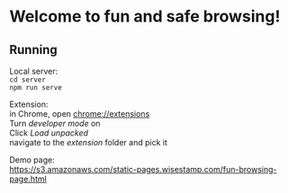 Welcome to fun and safe browsing!
====

Running
---

Local server:\
`cd server`\
`npm run serve`

Extension:\
in Chrome, open  <a href="chrome://extensions">chrome://extensions</a>\
Turn *developer mode* on\
Click *Load unpacked*\
navigate to the *extension* folder and pick it

Demo page:\
https://s3.amazonaws.com/static-pages.wisestamp.com/fun-browsing-page.html
